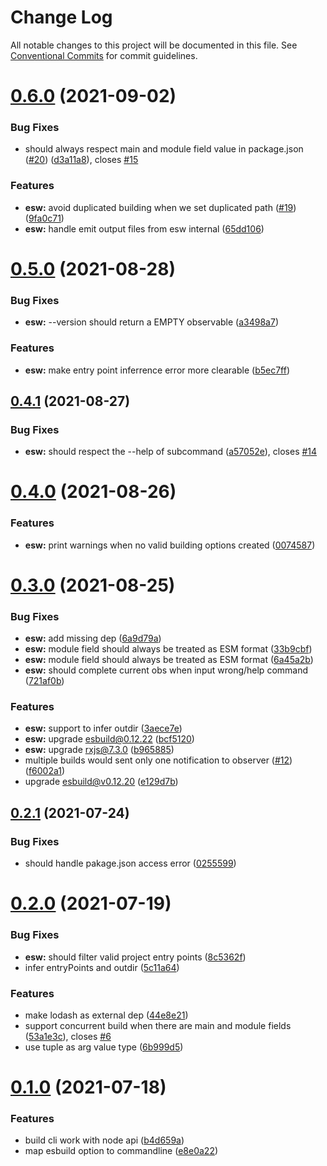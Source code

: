 # Change Log

All notable changes to this project will be documented in this file.
See [Conventional Commits](https://conventionalcommits.org) for commit guidelines.

# [0.6.0](https://github.com/lbwa/esw/compare/esw@0.5.0...esw@0.6.0) (2021-09-02)

### Bug Fixes

- should always respect main and module field value in package.json ([#20](https://github.com/lbwa/esw/issues/20)) ([d3a11a8](https://github.com/lbwa/esw/commit/d3a11a8bbf8d3accf42fe7ab4cc63f1fe19fa387)), closes [#15](https://github.com/lbwa/esw/issues/15)

### Features

- **esw:** avoid duplicated building when we set duplicated path ([#19](https://github.com/lbwa/esw/issues/19)) ([9fa0c71](https://github.com/lbwa/esw/commit/9fa0c719255a477dd53cbb0e35c5230da179b8c6))
- **esw:** handle emit output files from esw internal ([65dd106](https://github.com/lbwa/esw/commit/65dd10643558a205a8b1b2a342703ecc9cbe260e))

# [0.5.0](https://github.com/lbwa/esw/compare/esw@0.4.1...esw@0.5.0) (2021-08-28)

### Bug Fixes

- **esw:** --version should return a EMPTY observable ([a3498a7](https://github.com/lbwa/esw/commit/a3498a78244311a54d5343611f3db5ffbdc8608e))

### Features

- **esw:** make entry point inferrence error more clearable ([b5ec7ff](https://github.com/lbwa/esw/commit/b5ec7ff173731642401aa37b65d409391669f2be))

## [0.4.1](https://github.com/lbwa/esw/compare/esw@0.4.0...esw@0.4.1) (2021-08-27)

### Bug Fixes

- **esw:** should respect the --help of subcommand ([a57052e](https://github.com/lbwa/esw/commit/a57052e654301616bb72be69d2bb44cfdb3b26fb)), closes [#14](https://github.com/lbwa/esw/issues/14)

# [0.4.0](https://github.com/lbwa/esw/compare/esw@0.3.0...esw@0.4.0) (2021-08-26)

### Features

- **esw:** print warnings when no valid building options created ([0074587](https://github.com/lbwa/esw/commit/007458775a476dc88e24512226550b6b8a5d6480))

# [0.3.0](https://github.com/lbwa/esw/compare/esw@0.2.1...esw@0.3.0) (2021-08-25)

### Bug Fixes

- **esw:** add missing dep ([6a9d79a](https://github.com/lbwa/esw/commit/6a9d79a6c4d9efd54fe89e44ac35c39f40961d83))
- **esw:** module field should always be treated as ESM format ([33b9cbf](https://github.com/lbwa/esw/commit/33b9cbf46c17bf17c618338a61b076438feeb0c1))
- **esw:** module field should always be treated as ESM format ([6a45a2b](https://github.com/lbwa/esw/commit/6a45a2b95aa6cafdd8dbd1c4efae203c71780267))
- **esw:** should complete current obs when input wrong/help command ([721af0b](https://github.com/lbwa/esw/commit/721af0bfc1fe608e0949d83292810fb8df96bd7b))

### Features

- **esw:** support to infer outdir ([3aece7e](https://github.com/lbwa/esw/commit/3aece7e3b253ee16b86e331c890b304213924ae0))
- **esw:** upgrade esbuild@0.12.22 ([bcf5120](https://github.com/lbwa/esw/commit/bcf5120c2512bf876f06a636fbb72247a0f2288b))
- **esw:** upgrade rxjs@7.3.0 ([b965885](https://github.com/lbwa/esw/commit/b965885898e8b01b67d36130395c091f417f6eae))
- multiple builds would sent only one notification to observer ([#12](https://github.com/lbwa/esw/issues/12)) ([f6002a1](https://github.com/lbwa/esw/commit/f6002a1cb3cab9889468b8e6a3b71a290b218fd6))
- upgrade esbuild@v0.12.20 ([e129d7b](https://github.com/lbwa/esw/commit/e129d7bc5567c49fe82ac8fb83ea7ed7208ea578))

## [0.2.1](https://github.com/lbwa/esw/compare/esw@0.2.0...esw@0.2.1) (2021-07-24)

### Bug Fixes

- should handle pakage.json access error ([0255599](https://github.com/lbwa/esw/commit/02555992c933fa29950d6fa4d2b605eb195103be))

# [0.2.0](https://github.com/lbwa/esw/compare/esw@0.1.0...esw@0.2.0) (2021-07-19)

### Bug Fixes

- **esw:** should filter valid project entry points ([8c5362f](https://github.com/lbwa/esw/commit/8c5362ff1b13fda822b7f6e2640fe4a4d30256e6))
- infer entryPoints and outdir ([5c11a64](https://github.com/lbwa/esw/commit/5c11a64b30f86001bd30d31b77da26518b21020d))

### Features

- make lodash as external dep ([44e8e21](https://github.com/lbwa/esw/commit/44e8e216a63243219062f018b13183773c3c5319))
- support concurrent build when there are main and module fields ([53a1e3c](https://github.com/lbwa/esw/commit/53a1e3cff3ba96a5af49c46675db6753efda0a19)), closes [#6](https://github.com/lbwa/esw/issues/6)
- use tuple as arg value type ([6b999d5](https://github.com/lbwa/esw/commit/6b999d51e65d359f989c549d068f3473ee884911))

# [0.1.0](https://github.com/lbwa/esw/compare/esw@0.0.1-alpha.1...esw@0.1.0) (2021-07-18)

### Features

- build cli work with node api ([b4d659a](https://github.com/lbwa/esw/commit/b4d659a38483f4fa9351ea7dbae034771934150b))
- map esbuild option to commandline ([e8e0a22](https://github.com/lbwa/esw/commit/e8e0a223a59c97925901f3d730e24cae837da9bc))
